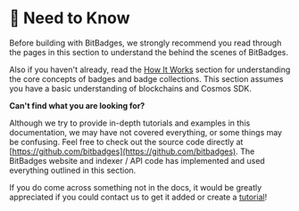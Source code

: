 # 🧠 Need to Know

Before building with BitBadges, we strongly recommend you read through the pages in this section to understand the behind the scenes of BitBadges.

Also if you haven't already, read the [How It Works](../../overview/how-it-works.md) section for understanding the core concepts of badges and badge collections. This section assumes you have a basic understanding of blockchains and Cosmos SDK.

**Can't find what you are looking for?**

Although we try to provide in-depth tutorials and examples in this documentation, we may have not covered everything, or some things may be confusing. Feel free to check out the source code directly at [https://github.com/bitbadges](https://github.com/bitbadges). The BitBadges website and indexer / API code has implemented and used everything outlined in this section.&#x20;

If you do come across something not in the docs, it would be greatly appreciated if you could contact us to get it added or create a [tutorial](../tutorials.md)!





###





